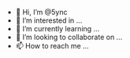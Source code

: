 - 👋 Hi, I’m @5ync
- 👀 I’m interested in ...
- 🌱 I’m currently learning ...
- 💞️ I’m looking to collaborate on ...
- 📫 How to reach me ...

<!---
5ync/5ync is a ✨ special ✨ repository because its `README.md` (this file) appears on your GitHub profile.
You can click the Preview link to take a look at your changes.
--->
